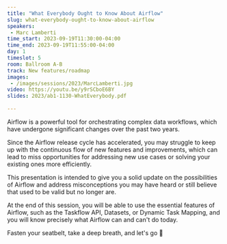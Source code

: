 ```yaml
---
title: "What Everybody Ought to Know About Airflow"
slug: what-everybody-ought-to-know-about-airflow
speakers:
 - Marc Lamberti
time_start: 2023-09-19T11:30:00-04:00
time_end: 2023-09-19T11:55:00-04:00
day: 1
timeslot: 5
room: Ballroom A-B
track: New features/roadmap
images:
 - /images/sessions/2023/MarcLamberti.jpg
video: https://youtu.be/y9rSCboE6BY
slides: 2023/ab1-1130-WhatEverybody.pdf
 
---
```


Airflow is a powerful tool for orchestrating complex data workflows, which have undergone significant changes over the past two years.
 
Since the Airflow release cycle has accelerated, you may struggle to keep up with the continuous flow of new features and improvements, which can lead to miss opportunities for addressing new use cases or solving your existing ones more efficiently.
 
This presentation is intended to give you a solid update on the possibilities of Airflow and address misconceptions you may have heard or still believe that used to be valid but no longer are.
 
At the end of this session, you will be able to use the essential features of Airflow, such as the Taskflow API, Datasets, or Dynamic Task Mapping, and you will know precisely what Airflow can and can't do today.
 
Fasten your seatbelt, take a deep breath, and let's go 🚀